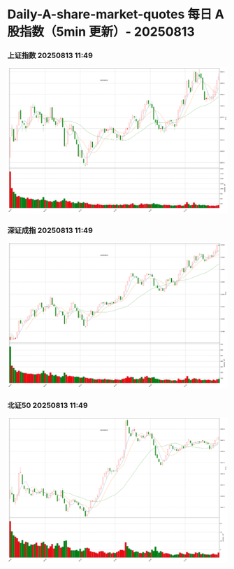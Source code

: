 
# Daily-A-share-market-quotes 每日 A 股指数（5min 更新）- 20250813

### 上证指数 20250813 11:49
![](./fig/2025/8/20250813-sh000001.png)

### 深证成指 20250813 11:49
![](./fig/2025/8/20250813-sz399001.png)

### 北证50 20250813 11:49
![](./fig/2025/8/20250813-bj899050.png)
